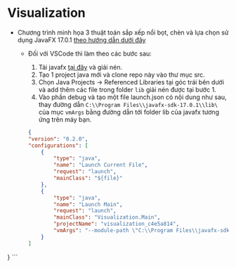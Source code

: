 # Visualization

- Chương trình minh họa 3 thuật toán sắp xếp nổi bọt, chèn và lựa chọn sử dụng JavaFX 17.0.1 [theo hướng dẫn dưới đây](https://openjfx.io/openjfx-docs/)
  - Đối với VSCode thì làm theo các bước sau:
    1. Tải javafx [tại đây](https://gluonhq.com/products/javafx/) và giải nén.
    2. Tạo 1 project java mới và clone repo này vào thư mục src.
    3. Chọn Java Projects -> Referenced Libraries tại góc trái bên dưới và add thêm các file trong folder `lib` giải nén được tại bước 1.
    4. Vào phần debug và tạo một file launch.json có nội dung như sau, thay đường dẫn `C:\\Program Files\\javafx-sdk-17.0.1\\lib\` của mục `vmArgs` bằng đường dẫn tới folder lib của javafx tương ứng trên máy bạn.

    ``` json
    {
    "version": "0.2.0",
    "configurations": [
        {
            "type": "java",
            "name": "Launch Current File",
            "request": "launch",
            "mainClass": "${file}"
        },
        {
            "type": "java",
            "name": "Launch Main",
            "request": "launch",
            "mainClass": "Visualization.Main",
            "projectName": "visualization_c4e5a814",
            "vmArgs": "--module-path \"C:\\Program Files\\javafx-sdk-17.0.1\\lib\" --add-modules javafx.controls,javafx.fxml"
        }
    ]
}
    ``` 
     

